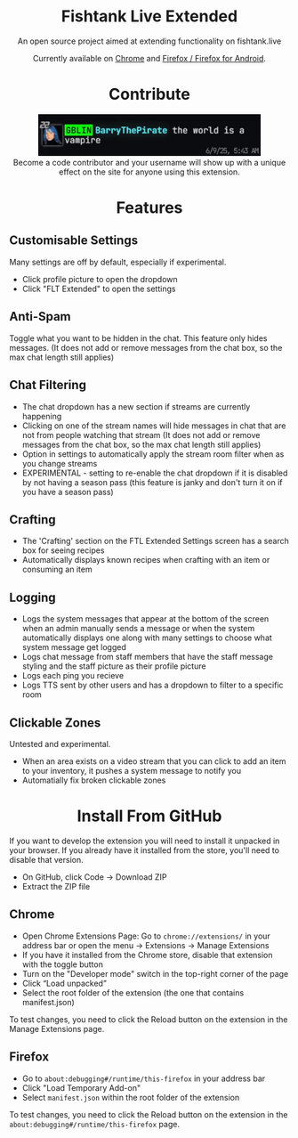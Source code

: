 <h1 align="center">Fishtank Live Extended</h1>

<div align="center">
  An open source project aimed at extending functionality on fishtank.live

  Currently available on [Chrome](https://chromewebstore.google.com/detail/dgalkmpecjmnichfppbbpgdekgfbiige?utm_source=item-share-cb) and [Firefox / Firefox for Android](https://addons.mozilla.org/en-GB/firefox/addon/fishtank-live-extended/).
</div>

<h1 align="center">Contribute</h1>
<div align="center">
  <img src="images/contributor.gif" width="400" alt="Contributor">
</div>
<div align="center">
  Become a code contributor and your username will show up with a unique effect on the site for anyone using this extension.
</div>

<h1 align="center">Features</h1>

## Customisable Settings
Many settings are off by default, especially if experimental.
 - Click profile picture to open the dropdown
 - Click "FLT Extended" to open the settings

## Anti-Spam
Toggle what you want to be hidden in the chat. This feature only hides messages. (It does not add or remove messages from the chat box, so the max chat length still applies)

## Chat Filtering
 - The chat dropdown has a new section if streams are currently happening
 - Clicking on one of the stream names will hide messages in chat that are not from people watching that stream (It does not add or remove messages from the chat box, so the max chat length still applies)
 - Option in settings to automatically apply the stream room filter when as you change streams
 - EXPERIMENTAL - setting to re-enable the chat dropdown if it is disabled by not having a season pass (this feature is janky and don't turn it on if you have a season pass)

## Crafting
 - The 'Crafting' section on the FTL Extended Settings screen has a search box for seeing recipes
 - Automatically displays known recipes when crafting with an item or consuming an item

## Logging
 - Logs the system messages that appear at the bottom of the screen when an admin manually sends a message or when the system automatically displays one along with many settings to choose what system message get logged
 - Logs chat message from staff members that have the staff message styling and the staff picture as their profile picture
 - Logs each ping you recieve
 - Logs TTS sent by other users and has a dropdown to filter to a specific room

## Clickable Zones
Untested and experimental.
 - When an area exists on a video stream that you can click to add an item to your inventory, it pushes a system message to notify you
 - Automatially fix broken clickable zones

<h1 align="center">Install From  GitHub</h1>
If you want to develop the extension you will need to install it unpacked in your browser. If you already have it installed from the store, you'll need to disable that version.

 - On GitHub, click Code → Download ZIP
 - Extract the ZIP file

## Chrome
 - Open Chrome Extensions Page: Go to `chrome://extensions/` in your address bar or open the menu → Extensions → Manage Extensions
 - If you have it installed from the Chrome store, disable that extension with the toggle button
 - Turn on the "Developer mode" switch in the top-right corner of the page
 - Click “Load unpacked”
 - Select the root folder of the extension (the one that contains manifest.json)

To test changes, you need to click the Reload button on the extension in the Manage Extensions page.

## Firefox
 - Go to `about:debugging#/runtime/this-firefox` in your address bar
 - Click "Load Temporary Add-on"
 - Select `manifest.json` within the root folder of the extension

To test changes, you need to click the Reload button on the extension in the `about:debugging#/runtime/this-firefox` page.
